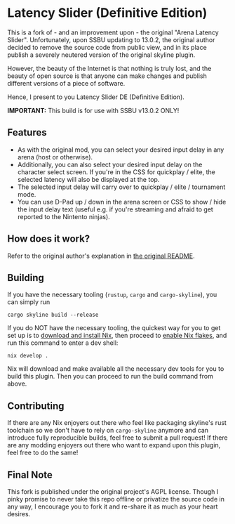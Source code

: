 # Latency Slider (Definitive Edition)

This is a fork of - and an improvement upon - the original "Arena Latency Slider". Unfortunately, upon SSBU updating to 13.0.2, the original author decided to remove the source code from public view, and in its place publish a severely neutered version of the original skyline plugin.

However, the beauty of the Internet is that nothing is truly lost, and the beauty of open source is that anyone can make changes and publish different versions of a piece of software.

Hence, I present to you Latency Slider DE (Definitive Edition).

**IMPORTANT:** This build is for use with SSBU v13.0.2 ONLY!

## Features

- As with the original mod, you can select your desired input delay in any arena (host or otherwise).
- Additionally, you can also select your desired input delay on the character select screen. If you're in the CSS for quickplay / elite, the selected latency will also be displayed at the top.
- The selected input delay will carry over to quickplay / elite / tournament mode.
- You can use D-Pad up / down in the arena screen or CSS to show / hide the input delay text (useful e.g. if you're streaming and afraid to get reported to the Nintento ninjas).

## How does it work?

Refer to the original author's explanation in [the original README](README_orig.md).


## Building

If you have the necessary tooling (`rustup`, `cargo` and `cargo-skyline`), you can simply run

```shell
cargo skyline build --release
```

If you do NOT have the necessary tooling, the quickest way for you to get set up is to [download and install Nix](https://nixos.org/download), then proceed to [enable Nix flakes](https://nixos.wiki/wiki/Flakes), and run this command to enter a dev shell:

```shell
nix develop .
```

Nix will download and make available all the necessary dev tools for you to build this plugin. Then you can proceed to run the build command from above.

## Contributing

If there are any Nix enjoyers out there who feel like packaging skyline's rust toolchain so we don't have to rely on `cargo-skyline` anymore and can introduce fully reproducible builds, feel free to submit a pull request! If there are any modding enjoyers out there who want to expand upon this plugin, feel free to do the same!

## Final Note

This fork is published under the original project's AGPL license. Though I pinky promise to never take this repo offline or privatize the source code in any way, I encourage you to fork it and re-share it as much as your heart desires.